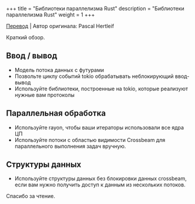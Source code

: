 +++
title = "Библиотеки параллелизма Rust"
description = "Библиотеки параллелизма Rust"
weight = 1
+++

[Перевод](https://deterministic.space/rust-concurrency-libraries.html) | Автор оригинала: Pascal Hertleif

Краткий обзор.

## Ввод / вывод

- Модель потока данных с футурами
- Позвольте циклу событий tokio обрабатывать неблокирующий ввод-вывод
- Используйте библиотеки, построенные на tokio, которые реализуют нужные вам протоколы

## Параллельная обработка

- Используйте rayon, чтобы ваши итераторы использовали все ядра ЦП
- Используйте потоки с областью видимости Crossbeam для параллельного выполнения задач вручную.

## Структуры данных

- Используйте структуры данных без блокировки данных crossbeam, если вам нужно получить доступ к данным из нескольких потоков.

Спасибо за чтение.